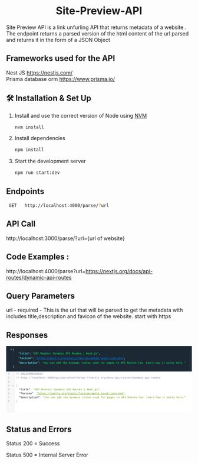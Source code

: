 
<h1 align="center">
  Site-Preview-API
</h1>

<p> Site Preview API is a link unfurling API that returns metadata of a website . The endpoint returns a parsed version of the html content of the url parsed and returns it in the form of a JSON Object  </p>

## Frameworks used for the API
Nest JS https://nestjs.com/ </br>
Prisma database orm https://www.prisma.io/


## 🛠 Installation & Set Up

1. Install and use the correct version of Node using [NVM](https://github.com/nvm-sh/nvm)

   ```sh
   nvm install
   ```

3. Install dependencies

   ```sh
   npm install
   ```

4. Start the development server

   ```sh
   npm run start:dev
   ```

## Endpoints 

 ```sh
  GET   http://localhost:4000/parse/?url
   ```

## API Call

http://localhost:3000/parse/?url={url of website}


## Code Examples :

 http://localhost:4000/parse?url=https://nextjs.org/docs/api-routes/dynamic-api-routes



## Query Parameters 

url -  required  - This is the url that will be parsed to get the metadata with includes title,description and favicon of the website. start with https



  ## Responses

  ![alt text](https://github.com/rafiquecudjoe/link_unfurling_api/blob/main/response.png?raw=true)


## Status and Errors

Status 200 = Success

Status 500 =  Internal Server Error



